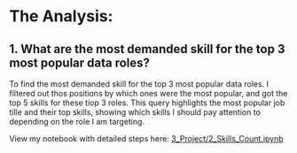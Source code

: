 # The Analysis:
## 1. What are the most demanded skill for the top 3 most popular data roles?

To find the most demanded skill for the top 3 most popular data roles. I filtered out thos positions by which ones were the most popular, and got the top 5 skills for these tiop 3 roles. This query highlights the most popular job tille and their top skills, showing which skills I should pay attention to depending on the role I am targeting.

View my notebook with detailed steps here:
[3_Project/2_Skills_Count.ipynb](3_Project\2_Skills_Count.ipynb)
